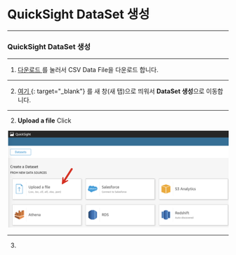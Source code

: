 # QuickSight DataSet 생성



---

### QuickSight DataSet 생성



---

1. [다운로드 ](https://shared-kiwony.s3.ap-northeast-2.amazonaws.com/LoanDefualtsData-train.csv) 를 눌러서 CSV Data File을 다운로드 합니다.



---

2. [여기 ](https://us-east-1.quicksight.aws.amazon.com/sn/data-sets/new){: target="_blank"} 를 새 창(새 탭)으로 띄워서 **DataSet 생성**으로 이동합니다.



---

2. **Upload a file** Click

![image-20240316152106955](images/image-20240316152106955.png)



---

3. 


